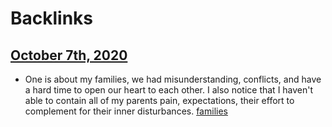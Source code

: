 
# Backlinks
## [October 7th, 2020](<October 7th, 2020.md>)
- One is about my families, we had misunderstanding, conflicts, and have a hard time to open our heart to each other. I also notice that I haven't able to contain all of my parents pain, expectations, their effort to complement for their inner disturbances. [families](<families.md>)

